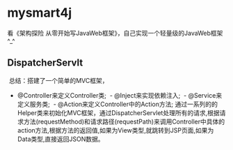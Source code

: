 # mysmart4j
看《架构探险 从零开始写JavaWeb框架》，自己实现一个轻量级的JavaWeb框架^_^

## DispatcherServlt
  总结：搭建了一个简单的MVC框架，
  - @Controller来定义Controller类;
  - @Inject来实现依赖注入;
  - @Service来定义服务类;
  - @Action来定义Controller中的Action方法;
  通过一系列的的Helper类来初始化MVC框架，通过DispatcherServlet处理所有的请求,根据请求方法(requestMethod)和请求路径(requestPath)来调用Controller中具体的action方法,根据方法的返回值,如果为View类型,就跳转到JSP页面,如果为Data类型,直接返回JSON数据。
  
